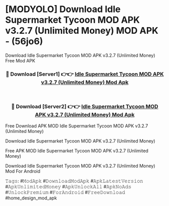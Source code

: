 # [MODYOLO] Download Idle Supermarket Tycoon MOD APK v3.2.7 (Unlimited Money) MOD APK - (56jo6)
Download Idle Supermarket Tycoon MOD APK v3.2.7 (Unlimited Money) Free Mod APK

<div align="center">
<h3>🔴 Download [Server1] 👉👉 <a href="https://apk-comot.site?title=Idle_Supermarket_Tycoon_MOD_APK_v3.2.7_(Unlimited_Money)">Idle Supermarket Tycoon MOD APK v3.2.7 (Unlimited Money) Mod Apk</a></h3><br>

<h3>🔴 Download [Server2] 👉👉 <a href="https://apk-comot.site?title=Idle_Supermarket_Tycoon_MOD_APK_v3.2.7_(Unlimited_Money)">Idle Supermarket Tycoon MOD APK v3.2.7 (Unlimited Money) Mod Apk</a></h3>
</div>


Free Download APK MOD Idle Supermarket Tycoon MOD APK v3.2.7 (Unlimited Money)

Download Idle Supermarket Tycoon MOD APK v3.2.7 (Unlimited Money) 

Free APK MOD Idle Supermarket Tycoon MOD APK v3.2.7 (Unlimited Money) 

Download Idle Supermarket Tycoon MOD APK v3.2.7 (Unlimited Money) Mod For Android

𝚃𝚊𝚐𝚜: #𝙼𝚘𝚍𝙰𝚙𝚔 #𝙳𝚘𝚠𝚗𝚕𝚘𝚊𝚍𝙼𝚘𝚍𝙰𝚙𝚔 #𝙰𝚙𝚔𝙻𝚊𝚝𝚎𝚜𝚝𝚅𝚎𝚛𝚜𝚒𝚘𝚗 #𝙰𝚙𝚔𝚄𝚗𝚕𝚒𝚖𝚒𝚝𝚎𝚍𝙼𝚘𝚗𝚎𝚢 #𝙰𝚙𝚔𝚄𝚗𝚕𝚘𝚌𝚔𝙰𝚕𝚕 #𝙰𝚙𝚔𝙽𝚘𝙰𝚍𝚜 #𝚄𝚗𝚕𝚘𝚌𝚔𝙿𝚛𝚎𝚖𝚒𝚞𝚖 #𝙵𝚘𝚛𝙰𝚗𝚍𝚛𝚘𝚒𝚍 #𝙵𝚛𝚎𝚎𝙳𝚘𝚠𝚗𝚕𝚘𝚊𝚍 #home_design_mod_apk